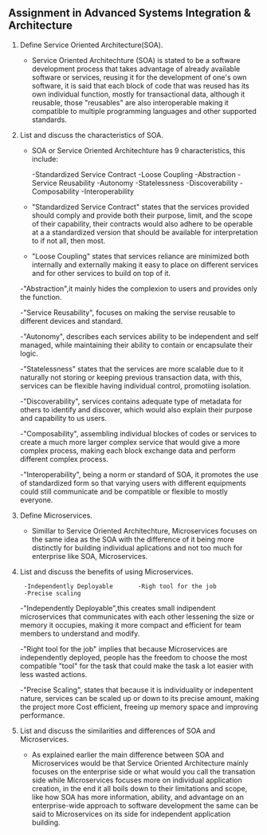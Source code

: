 ## Assignment in Advanced Systems Integration & Architecture
1. Define Service Oriented Architecture(SOA).
	
	- Service Oriented Architechture (SOA) is stated to be a software development process that takes advantage of
	already available software or services, reusing it for the development of one's own software, it is said that 
	each block of code that was reused has its own individual function, mostly for transactional data, although it
	reusable, those "reusables" are also interoperable making it compatible to multiple programming languages and
	other supported standards.

2. List and discuss the characteristics of SOA.
	
	- SOA or Service Oriented Architechture has 9 characteristics, this include:

		-Standardized Service Contract		-Loose Coupling
		-Abstraction				-Service Reusability
		-Autonomy				-Statelessness
		-Discoverability			-Composability
		-Interoperability	

	- "Standardized Service Contract" states that the services provided should comply and provide both their
	purpose, limit, and the scope of their capability, their contracts would also adhere to be operable at a 
	a standardized version that should be available for interpretation to if not all, then most.

	- "Loose Coupling" states that services reliance are minimized both internally and externally making it easy to
	place on different services and for other services to build on top of it.

	-"Abstraction",it mainly hides the complexion to users and provides only the function.

	-"Service Reusability", focuses on making the servise reusable to different devices and standard.

	-"Autonomy", describes each services ability to be independent and self managed, while maintaining their
	ability to contain or encapsulate their logic.

	-"Statelessness" states that the services are more scalable due to it naturally not storing or keeping previous
	transaction data, with this, services can be flexible having individual control, promotiing isolation.

	-"Discoverability", services contains adequate type of metadata for others to identify and discover, which would
	also explain their purpose and capability to us users.

	-"Composability", assembling individual blockes of codes or services to create a much more larger complex service
	that would give a more complex process, making each block exchange data and perform different complex process.

	-"Interoperability", being a norm or standard of SOA, it promotes the use of standardized form so that varying
	users with different equipments could still communicate and be compatible or flexible to mostly everyone.

3. Define Microservices.
	- Simillar to Service Oriented Architechture, Microservices focuses on the same idea as the SOA with the difference
	of it being more distinctly for building individual aplications and not too much for enterprise like SOA,
	Microservices.

4. List and discuss the benefits of using Microservices.

		-Independently Deployable		-Righ tool for the job
		-Precise scaling

	-"Independently Deployable",this creates small indipendent microservices that communicates with each other
	lessening the size or memory it occupies, making it more compact and efficient for team members to understand
	and modify.

	-"Right tool for the job" implies that because Microservices are independently deployed, people has the freedom
	to choose the most compatible "tool" for the task that could make the task a lot easier with less wasted actions.

	-"Precise Scaling", states that because it is individuality or indepentent nature, services can be scaled up or
	down to its precise amount, making the project more Cost efficient, freeing up memory space and improving performance.
	
5. List and discuss the similarities and differences of SOA and Microservices.

	- As explained earlier the main difference between SOA and Microservices would be that Service Oriented Architecture
	mainly focuses on the enterprise side or what would you call the transation side while Microservices focuses more on
	individual application creation, in the end it all boils down to their limitations and scope, like how SOA has more
	information, ability, and advantage on an enterprise-wide approach to software development the same can be said to 
	Microservices on its side for independent application building.
